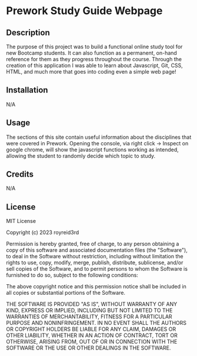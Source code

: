 # Prework Study Guide Webpage

## Description

The purpose of this project was to build a functional online study tool for new Bootcamp students. It can also function as a permanent, on-hand reference for them as they progress throughout the course. Through the creation of this application I was able to learn about Javascript, Git, CSS, HTML, and much more that goes into coding even a simple web page!

## Installation

N/A

## Usage

The sections of this site contain useful information about the disciplines that were covered in Prework. Opening the console, via right click -> Inspect on google chrome, will show the javascript functions working as intended, allowing the student to randomly decide which topic to study.

## Credits

N/A

## License

MIT License

Copyright (c) 2023 royreid3rd

Permission is hereby granted, free of charge, to any person obtaining a copy
of this software and associated documentation files (the "Software"), to deal
in the Software without restriction, including without limitation the rights
to use, copy, modify, merge, publish, distribute, sublicense, and/or sell
copies of the Software, and to permit persons to whom the Software is
furnished to do so, subject to the following conditions:

The above copyright notice and this permission notice shall be included in all
copies or substantial portions of the Software.

THE SOFTWARE IS PROVIDED "AS IS", WITHOUT WARRANTY OF ANY KIND, EXPRESS OR
IMPLIED, INCLUDING BUT NOT LIMITED TO THE WARRANTIES OF MERCHANTABILITY,
FITNESS FOR A PARTICULAR PURPOSE AND NONINFRINGEMENT. IN NO EVENT SHALL THE
AUTHORS OR COPYRIGHT HOLDERS BE LIABLE FOR ANY CLAIM, DAMAGES OR OTHER
LIABILITY, WHETHER IN AN ACTION OF CONTRACT, TORT OR OTHERWISE, ARISING FROM,
OUT OF OR IN CONNECTION WITH THE SOFTWARE OR THE USE OR OTHER DEALINGS IN THE
SOFTWARE.
